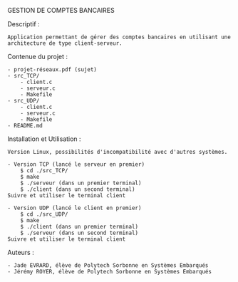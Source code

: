 GESTION DE COMPTES BANCAIRES


Descriptif : 
	
	Application permettant de gérer des comptes bancaires en utilisant une architecture de type client-serveur.


Contenue du projet :

	- projet-réseaux.pdf (sujet)
	- src_TCP/
		- client.c
		- serveur.c
		- Makefile
	- src_UDP/
		- client.c
		- serveur.c
		- Makefile
	- README.md


Installation et Utilisation :
	
	Version Linux, possibilités d'incompatibilité avec d'autres systèmes.

	- Version TCP (lancé le serveur en premier)
		$ cd ./src_TCP/
		$ make
		$ ./serveur (dans un premier terminal)
		$ ./client (dans un second terminal)
	Suivre et utiliser le terminal client
	
	- Version UDP (lancé le client en premier)
		$ cd ./src_UDP/
		$ make
		$ ./client (dans un premier terminal)
		$ ./serveur (dans un second terminal)
	Suivre et utiliser le terminal client


Auteurs :

	- Jade EVRARD, élève de Polytech Sorbonne en Systèmes Embarqués
	- Jérémy ROYER, élève de Polytech Sorbonne en Systèmes Embarqués

